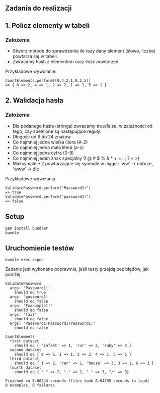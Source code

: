 ## Zadania do realizacji

## 1. Policz elementy w tabeli

### Założenia

* Stwórz metode do sprawdzenia ile razy dany element (słowo, liczba) powtarza się w tabeli.
* Zwracamy hash z elementem oraz ilość powtórzeń.

Przykładowe wywołanie:

```
CountElements.perform([0,4,2,1,0,2,5])
=> { 0 => 2, 4 => 1, 2 => 2, 1 => 1, 5 => 1 }
```

## 2. Walidacja hasła

### Założenia

* Dla podanego hasła (stringa) zwracamy true/false, w zależności od tego, czy spełnione są następujące reguły:
* Długość od 6 do 24 znaków
* Co najmniej jedna wielka litera (A-Z)
* Co najmniej jedna mała litera (a-z)
* Co najmniej jedna cyfra (0-9)
* Co najmniej jeden znak specjalny (! @ # $ % & * + = : ; ? < >)
* Maksymalnie 2 powtarzające się symbole w ciągu : 'ww' -> dobrze, 'www' -> źle

Przykładowe wywołania

```
ValidatePassword.perform("Password1!")
=> true
ValidatePassword.perform("password1!")
=> false
```

## Setup

```
gem install bundler
bundle
```

## Uruchomienie testów

```
bundle exec rspec
```

Zadanie jest wykonane poprawnie, jeśli testy przejdą bez błędów, jak poniżej:

```
ValidatePassword
  args: 'Password1!'
    should eq true
  args: 'password1!
    should eq false
  args: 'Exaaample1!'
    should eq false
  args: 'fail'
    should eq false
  args: 'Password1!Password1!Password1!'
    should eq false

CountElements
  first dataset
    should eq { 'infakt' => 1, 'ror' => 2, 'ruby' => 3 }
  second dataset
    should eq { 0 => 2, 1 => 1, 2 => 2, 4 => 1, 5 => 1 }
  third dataset
    should eq { 1 => 2, 'car' => 1, 'house' => 3, 3 => 1, 6 => 3 }
  fourth dataset
    should eq { " " => 2, "," => 2, "." => 3, "/" => 3}

Finished in 0.00243 seconds (files took 0.04795 seconds to load)
9 examples, 0 failures
```
